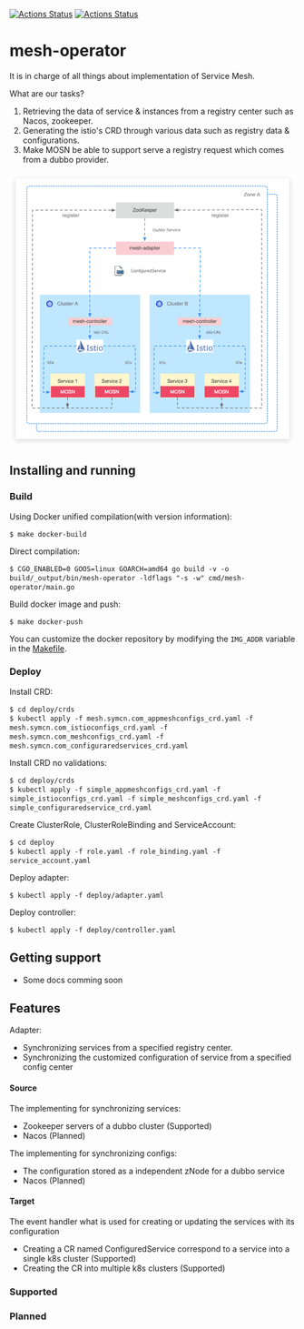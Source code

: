 [![Actions Status](https://github.com/symcn/mesh-operator/workflows/go-build/badge.svg)](https://github.com/symcn/mesh-operator/actions?query=workflow%3Ago-build)
[![Actions Status](https://github.com/symcn/mesh-operator/workflows/pre-commit/badge.svg)](https://github.com/symcn/mesh-operator/actions?query=workflow%3Apre-commit)
# mesh-operator
It is in charge of all things about implementation of Service Mesh.

What are our tasks?

1. Retrieving the data of service & instances from a registry center such as Nacos, zookeeper. 
2. Generating the istio's CRD through various data such as registry data & configurations.
3. Make MOSN be able to support serve a registry request which comes from a dubbo provider.

![mesh-operator](./docs/architecture-diagram.png)

## Installing and running

### Build

Using Docker unified compilation(with version information):

```shell
$ make docker-build
```

Direct compilation:

```shell
$ CGO_ENABLED=0 GOOS=linux GOARCH=amd64 go build -v -o build/_output/bin/mesh-operator -ldflags "-s -w" cmd/mesh-operator/main.go
```

Build docker image and push:

```shell
$ make docker-push
```

You can customize the docker repository by modifying the `IMG_ADDR` variable in the [Makefile](./Makefile).

### Deploy

Install CRD:

```shell
$ cd deploy/crds
$ kubectl apply -f mesh.symcn.com_appmeshconfigs_crd.yaml -f mesh.symcn.com_istioconfigs_crd.yaml -f mesh.symcn.com_meshconfigs_crd.yaml -f mesh.symcn.com_configuraredservices_crd.yaml
```

Install CRD no validations:
```shell
$ cd deploy/crds
$ kubectl apply -f simple_appmeshconfigs_crd.yaml -f simple_istioconfigs_crd.yaml -f simple_meshconfigs_crd.yaml -f simple_configuraredservice_crd.yaml
```

Create ClusterRole, ClusterRoleBinding and ServiceAccount:
```shell
$ cd deploy
$ kubectl apply -f role.yaml -f role_binding.yaml -f service_account.yaml
```

Deploy adapter:
```shell
$ kubectl apply -f deploy/adapter.yaml
```

Deploy controller:
```shell
$ kubectl apply -f deploy/controller.yaml
```


## Getting support

- Some docs comming soon

## Features
Adapter:
- Synchronizing services from a specified registry center.
- Synchronizing the customized configuration of service from a specified config center
  
#### Source
The implementing for synchronizing services:
- Zookeeper servers of a dubbo cluster (Supported)
- Nacos (Planned)

The implementing for synchronizing configs:
- The configuration stored as a independent zNode for a dubbo service
- Nacos (Planned)

#### Target

The event handler what is used for creating or updating the services with its configuration
- Creating a CR named ConfiguredService correspond to a service into a single k8s cluster (Supported)
- Creating the CR into multiple k8s clusters (Supported)

### Supported

### Planned


